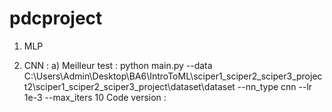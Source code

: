 # pdcproject
1) MLP


2) CNN :
a) Meilleur test : python main.py --data C:\Users\Admin\Desktop\BA6\IntroToML\sciper1_sciper2_sciper3_project2\sciper1_sciper2_sciper3_project\dataset\dataset --nn_type cnn --lr 1e-3 --max_iters 10
Code version :
